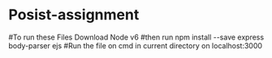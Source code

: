 # Posist-assignment
#To run these Files Download Node v6
#then run npm install --save express body-parser ejs
#Run the file on cmd in current directory on localhost:3000
